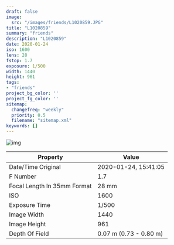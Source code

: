 ```yaml
---
draft: false
image:
  src: "/images/friends/L1020859.JPG"
title: "L1020859"
summary: "friends"
description: "L1020859"
date: 2020-01-24
iso: 1600
lens: 28
fstop: 1.7
exposure: 1/500
width: 1440
height: 961
tags:
- "friends"
project_bg_color: ''
project_fg_color: ''
sitemap:
  changefreq: "weekly"
  priority: 0.5
  filename: "sitemap.xml"
keywords: []
---
```


![img](/images/friends/L1020859.JPG)


Property | Value
---------|------
Date/Time Original              | 2020-01-24, 15:41:05
F Number                        | 1.7
Focal Length In 35mm Format     | 28 mm
ISO                             | 1600
Exposure Time                   | 1/500
Image Width                     | 1440
Image Height                    | 961
Depth Of Field                  | 0.07 m (0.73 - 0.80 m)
